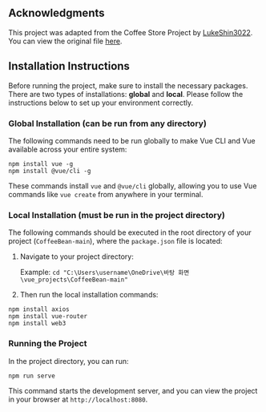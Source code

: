 ## Acknowledgments

This project was adapted from the Coffee Store Project by [LukeShin3022](https://github.com/LukeShin3022). You can view the original file [here](https://github.com/LukeShin3022/CoffeeShop/blob/main/README.md).

## Installation Instructions

Before running the project, make sure to install the necessary packages. There are two types of installations: **global** and **local**. Please follow the instructions below to set up your environment correctly.

### Global Installation (can be run from any directory)

The following commands need to be run globally to make Vue CLI and Vue available across your entire system:

`npm install vue -g`  
`npm install @vue/cli -g`

These commands install `vue` and `@vue/cli` globally, allowing you to use Vue commands like `vue create` from anywhere in your terminal.

### Local Installation (must be run in the project directory)

The following commands should be executed in the root directory of your project (`CoffeeBean-main`), where the `package.json` file is located:

1. Navigate to your project directory:

   Example: `cd "C:\Users\username\OneDrive\바탕 화면\vue_projects\CoffeeBean-main"`

2. Then run the local installation commands:

`npm install axios`  
`npm install vue-router`  
`npm install web3`

### Running the Project

In the project directory, you can run:

`npm run serve`

This command starts the development server, and you can view the project in your browser at `http://localhost:8080`.
